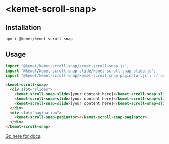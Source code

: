 # \<kemet-scroll-snap>

## Installation
```bash
npm i @kemet/kemet-scroll-snap
```

## Usage
```js
import '@kemet/kemet-scroll-snap/kemet-scroll-snap.js';
import '@kemet/kemet-scroll-snap-slide/kemet-scroll-snap-slide.js';
import '@kemet/kemet-scroll-snap/kemet-scroll-snap-paginator.js'; // optional
```

```html
<kemet-scroll-snap>
  <div slot="slides">
    <kemet-scroll-snap-slide>[your content here]</kemet-scroll-snap-slide>
    <kemet-scroll-snap-slide>[your content here]</kemet-scroll-snap-slide>
    <kemet-scroll-snap-slide>[your content here]</kemet-scroll-snap-slide>
  </div>
  <div slot="pagination">
    <kemet-scroll-snap-paginator></kemet-scroll-snap-paginator>
  </div>
</kemet-scroll-snap>
```

[Go here for docs](http://kemet.online/scrollsnap).

